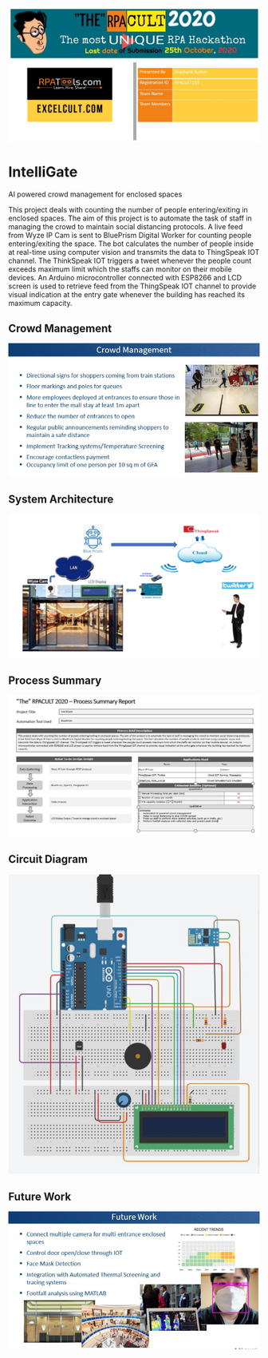 ![System Architecture](https://github.com/shashankkumar88/IntelliGate/blob/main/Images/RPACULT.JPG)

# IntelliGate
AI powered crowd management for enclosed spaces

This project deals with counting the number of people entering/exiting in enclosed spaces. The aim of this project is to automate the task of staff in managing the crowd to maintain social distancing protocols. A live feed from Wyze IP Cam is sent to BluePrism Digital Worker for counting people entering/exiting the space. The bot calculates the number of people inside at real-time using computer vision and transmits the data to ThingSpeak IOT channel. The ThinkSpeak IOT triggers a tweet whenever the people count exceeds maximum limit which the staffs can monitor on their mobile devices. An Arduino microcontroller connected with ESP8266 and LCD screen is used to retrieve feed from the ThingSpeak IOT channel to provide visual indication at the entry gate whenever the building has reached its maximum capacity.

## Crowd Management
![Crowd Management](https://github.com/shashankkumar88/IntelliGate/blob/main/Images/CrowdManagement.JPG)

## System Architecture
![System Architecture](https://github.com/shashankkumar88/IntelliGate/blob/main/Images/System%20Architecture.JPG)

## Process Summary
![System Architecture](https://github.com/shashankkumar88/IntelliGate/blob/main/Images/ProcessSummary.JPG)

## Circuit Diagram
![Circuit Diagram](https://github.com/shashankkumar88/IntelliGate/blob/main/Images/CircuitDiagram.JPG)

## Future Work
![FutureWork](https://github.com/shashankkumar88/IntelliGate/blob/main/Images/FutureWork.JPG)
